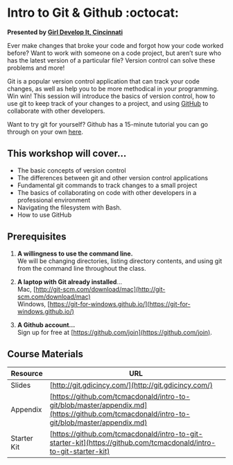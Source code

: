 # Intro to Git &amp; Github :octocat:  

**Presented by [Girl Develop It, Cincinnati](http://gdicincy.com)**

Ever make changes that broke your code and forgot how your code worked before? Want to work with someone on a code project, but aren’t sure who has the latest version of a particular file? Version control can solve these problems and more! 

Git is a popular version control application that can track your code changes, as well as help you to be more methodical in your programming. Win win! This session will introduce the basics of version control, how to use git to keep track of your changes to a project, and using [GitHub](http://github.com) to collaborate with other developers.

Want to try git for yourself? Github has a 15-minute tutorial you can go through on your own [here](https://try.github.io). 

## This workshop will cover…

* The basic concepts of version control
* The differences between git and other version control applications
* Fundamental git commands to track changes to a small project
* The basics of collaborating on code with other developers in a professional environment
* Navigating the filesystem with Bash.
* How to use GitHub 


## Prerequisites

1. **A willingness to use the command line.**  
We will be changing directories, listing directory contents, and using git from the command line throughout the class. 

2. **A laptop with Git already installed**…  
Mac, [http://git-scm.com/download/mac](http://git-scm.com/download/mac)  
Windows, [https://git-for-windows.github.io/](https://git-for-windows.github.io/)

3. **A Github account…**  
Sign up for free at [https://github.com/join](https://github.com/join).

## Course Materials

Resource|URL
---|---
Slides|[http://git.gdicincy.com/](http://git.gdicincy.com/)
Appendix|[https://github.com/tcmacdonald/intro-to-git/blob/master/appendix.md](https://github.com/tcmacdonald/intro-to-git/blob/master/appendix.md)
Starter Kit|[https://github.com/tcmacdonald/intro-to-git-starter-kit](https://github.com/tcmacdonald/intro-to-git-starter-kit)
